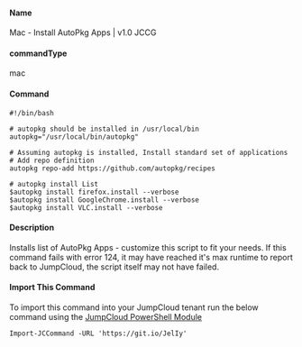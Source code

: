 #### Name

Mac - Install AutoPkg Apps | v1.0 JCCG

#### commandType

mac

#### Command

```
#!/bin/bash

# autopkg should be installed in /usr/local/bin
autopkg="/usr/local/bin/autopkg"

# Assuming autopkg is installed, Install standard set of applications
# Add repo definition
autopkg repo-add https://github.com/autopkg/recipes

# autopkg install List
$autopkg install firefox.install --verbose
$autopkg install GoogleChrome.install --verbose
$autopkg install VLC.install --verbose

```

#### Description

Installs list of AutoPkg Apps - customize this script to fit your needs. If this command fails with error 124, it may have reached it's max runtime to report back to JumpCloud, the script itself may not have failed.

#### Import This Command

To import this command into your JumpCloud tenant run the below command using the [JumpCloud PowerShell Module](https://github.com/TheJumpCloud/support/wiki/Installing-the-JumpCloud-PowerShell-Module)

```
Import-JCCommand -URL 'https://git.io/JelIy'
```

